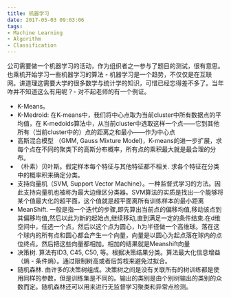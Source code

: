 ```yaml
---
title: 机器学习
date: 2017-05-03 09:03:06
tags:
- Machine Learning
- Algorithm
- Classification
---
```

公司需要做一个机器学习的活动，作为组织者之一参与了题目的测试，很有意思。也乘机开始学习一些机器学习的算法 - 机器学习是一个趋势，不仅仅是在互联网。讲道理这需要大学的很多数学与统计学的知识，可惜已经忘得差不多了。当年咋并不知道这么有用呢？- 对不起老师的有一个例证。
<!-- more -->
- K-Means。
- K-Medroid: 在K-means中，我们将中心点取为当前cluster中所有数据点的平均值，在 K-medoids算法中，从当前cluster中选取这样一个点——它到其他所有（当前cluster中的）点的距离之和最小——作为中心点
- 高斯混合模型 （GMM, Gauss Mixture Model)，K-means的进一步扩展，求每个点在不同的聚类下的高斯分布概率，所有点的乘积最大就是最合理的分布。
- （朴素）贝叶斯。假定样本每个特征与其他特征都不相关. 求各个特征在分类中的概率积来确定分类。
- 支持向量机（SVM, Support Vector Machine）。一种监督式学习的方法。因此支持向量机也被称为最大边缘区分类器。SVM算法的实质是找出一个能够将某个值最大化的超平面，这个值就是超平面离所有训练样本的最小距离
- MeanShift. 一般是指一个迭代的步骤,即先算出当前点的偏移均值,移动该点到其偏移均值,然后以此为新的起始点,继续移动,直到满足一定的条件结束.在d维空间中，任选一个点，然后以这个点为圆心，h为半径做一个高维球。落在这个球内的所有点和圆心都会产生一个向量，向量是以圆心为起点落在球内的点位终点。然后把这些向量都相加。相加的结果就是Meanshift向量
- 决策树. 算法有ID3, C45, C50, 等。根据决策结果分类。算法最大化信息增益（熵 - 条件熵）。通过限制树高或者后剪枝来避免过拟合。
- 随机森林. 由许多的决策树组成。决策树之间是没有关联所有的树训练都是使用同样的参数，但是训练集是不同的。输出的类别是由个别树输出的类别的众数而定。随机森林还可以用来进行无监督学习聚类和异常点检测。
